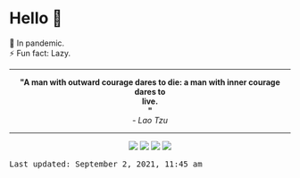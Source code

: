 # Hello 👋

🌱 In pandemic. <br> ⚡ Fun fact: Lazy.

<hr>
<div align="center"><b>"A man with outward courage dares to die: a man with inner courage dares to  <br> live. <br> "</b><br><i> - Lao Tzu</i></div>
<hr>

<p align="center">
	<img src="https://github-readme-stats.vercel.app/api?username=devblin&count_private=true&show_icons=true&hide_border=true&bg_color=00000000&text_color=3790D7&title_color=FF2D2D&icon_color=fb8c00&include_all_commits=true&custom_title=📙 Deepanshu Dhruw's Github Stats">
	<img src="https://github-readme-stats.vercel.app/api/top-langs/?username=devblin&layout=compact&hide=&langs_count=10&hide_border=true&bg_color=00000000&text_color=3790D7&title_color=FF2D2D&icon_color=fb8c00&custom_title=💻 Most Used Languages">
	<img src="https://github-readme-streak-stats.herokuapp.com?user=devblin&theme=dark&hide_border=true&background=00000000&stroke=FF2D2D&ring=FF2D2D&currStreakLabel=3790D7&dates=3790D7&currStreakNum=3790D7&sideNums=3790D7&sideLabels=3790D7">
	<img src="https://github-readme-stats.vercel.app/api/wakatime?username=devblin&layout=compact&theme=dark&hide_border=true&bg_color=00000000&text_color=3790D7&title_color=FF2D2D&custom_title=⏳ Wakatime Stats">
</p>

<kbd>Last updated: September 2, 2021, 11:45 am</kbd>